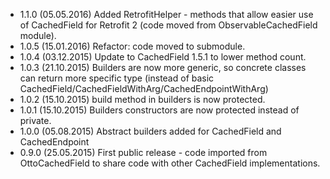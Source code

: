 * 1.1.0 (05.05.2016) Added RetrofitHelper - methods that allow easier use of CachedField for Retrofit 2 
  (code moved from ObservableCachedField module). 
* 1.0.5 (15.01.2016) Refactor: code moved to submodule.
* 1.0.4 (03.12.2015) Update to CachedField 1.5.1 to lower method count.
* 1.0.3 (21.10.2015) Builders are now more generic, so concrete classes can return more specific type (instead of basic
  CachedField/CachedFieldWithArg/CachedEndpointWithArg)
* 1.0.2 (15.10.2015) build method in builders is now protected.
* 1.0.1 (15.10.2015) Builders constructors are now protected instead of private.
* 1.0.0 (05.08.2015) Abstract builders added for CachedField and CachedEndpoint
* 0.9.0 (25.05.2015) First public release - code imported from OttoCachedField 
to share code with other CachedField implementations.